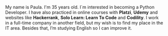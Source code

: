 My name is Paula. I'm 35 years old.
I´m interested in becoming a Python Developer.
I have also practiced in online courses with **Platzi**, **Udemy** and websites like **Hackerrank**, **Solo Learn: Learn To Code** and **Codility**.
I work in a full-time company in another field, but my wish is to find my place in the IT area.
Besides that, I’m studying English so I can improve it.


<!---
Paula2409/Paula2409 is a ✨ special ✨ repository because its `README.md` (this file) appears on your GitHub profile.
You can click the Preview link to take a look at your changes.
--->
